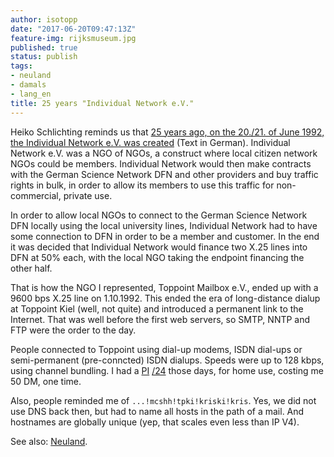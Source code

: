 ```yaml
---
author: isotopp
date: "2017-06-20T09:47:13Z"
feature-img: rijksmuseum.jpg
published: true
status: publish
tags:
- neuland
- damals
- lang_en
title: 25 years "Individual Network e.V."
---
```

Heiko Schlichting reminds us that
[25 years ago, on the 20./21. of June 1992, the Individual Network e.V. was created](https://plus.google.com/101393200017787888697/posts/RD5VLcaQDaA)
(Text in German). Individual Network e.V. was a NGO of NGOs, a construct
where local citizen network NGOs could be members. Individual Network would
then make contracts with the German Science Network DFN and other providers
and buy traffic rights in bulk, in order to allow its members to use this
traffic for non-commercial, private use.

In order to allow local NGOs to connect to the German Science Network DFN
locally using the local university lines, Individual Network had to have
some connection to DFN in order to be a member and customer. In the end it
was decided that Individual Network would finance two X.25 lines into DFN at
50% each, with the local NGO taking the endpoint financing the other half.

That is how the NGO I represented, Toppoint Mailbox e.V., ended up with a
9600 bps X.25 line on 1.10.1992. This ended the era of long-distance dialup
at Toppoint Kiel (well, not quite) and introduced a permanent link to the
Internet. That was well before the first web servers, so SMTP, NNTP and FTP
were the order to the day.

People connected to Toppoint using dial-up modems, ISDN dial-ups or
semi-permanent (pre-conncted) ISDN dialups. Speeds were up to 128 kbps,
using channel bundling. I had a
[PI](https://en.wikipedia.org/wiki/Provider-independent_address_space)
[/24](https://networkengineering.stackexchange.com/questions/3697/the-slash-after-an-ip-address-cidr-notation)
those days, for home use, costing me 50 DM, one time.

Also, people reminded me of `...!mcshh!tpki!kriski!kris`. Yes, we did not
use DNS back then, but had to name all hosts in the path of a mail. And
hostnames are globally unique (yep, that scales even less than IP V4).

See also: [Neuland](https://www.youtube.com/watch?v=-VkLbiDAouM).

